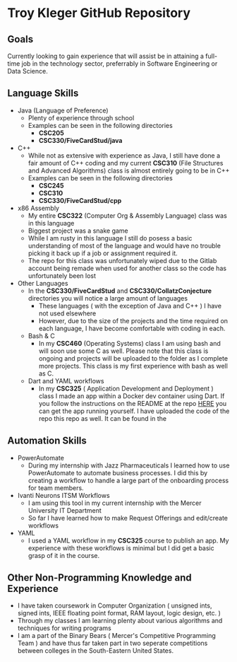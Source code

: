 # Troy Kleger GitHub Repository

## Goals
Currently looking to gain experience that will assist be in attaining a full-time job in the technology sector, preferrably in Software Engineering or Data Science.

## Language Skills
-   Java (Language of Preference)
    - Plenty of experience through school
    - Examples can be seen in the following directories
        - **CSC205**
        - **CSC330/FiveCardStud/java**
-   C++
    - While not as extensive with experience as Java, I still have done a fair amount of C++ coding and my current **CSC310** (File Structures and Advanced Algorithms) class is almost entirely going to be in C++
    - Examples can be seen in the following directories
        - **CSC245**
        - **CSC310**
        - **CSC330/FiveCardStud/cpp**
-   x86 Assembly
    - My entire **CSC322** (Computer Org & Assembly Language) class was in this language
    - Biggest project was a snake game
    - While I am rusty in this language I still do posess a basic understanding of most of the language and would have no trouble picking it back up if a job or assignment required it.
    - The repo for this class was unfortunately wiped due to the Gitlab account being remade when used for another class so the code has unfortunately been lost
-   Other Languages
    - In the **CSC330/FiveCardStud** and **CSC330/CollatzConjecture** directories you will notice a large amount of languages
        - These languages ( with the exception of Java and C++ ) I have not used elsewhere
        - However, due to the size of the projects and the time required on each language, I have become comfortable with coding in each.
    - Bash & C
        - In my **CSC460** (Operating Systems) class I am using bash and will soon use some C as well. Please note that this class is ongoing and projects will be uploaded to the folder as I complete more projects. This class is my first experience with bash as well as C.
    - Dart and YAML workflows
        - In my **CSC325** ( Application Development and Deployment ) class I made an app within a Docker dev container using Dart. If you follow the instructions on the README at the repo [HERE](https://github.com/tkleg/CSC325Pipeline) you can get the app running yourself. I have uploaded the code of the repo this repo as well. It can be found in the 

## Automation Skills
- PowerAutomate
    - During my internship with Jazz Pharmaceuticals I learned how to use PowerAutomate to automate business processes. I did this by creating a workflow to handle a large part of the onboarding process for team members.
- Ivanti Neurons ITSM Workflows
    - I am using this tool in my current internship with the Mercer University IT Department
    - So far I have learned how to make Request Offerings and edit/create workflows
- YAML
    - I used a YAML workflow in my **CSC325** course to publish an app. My experience with these workflows is minimal but I did get a basic grasp of it in the course.

## Other Non-Programming Knowledge and Experience
- I have taken coursework in Computer Organization ( unsigned ints, signed ints, IEEE floating point format, RAM layout, logic design, etc. )
- Through my classes I am learning plenty about various algorithms and techniques for writing programs
- I am a part of the Binary Bears ( Mercer's Competitive Programming Team ) and have thus far taken part in two seperate competitions between colleges in the South-Eastern United States.